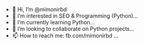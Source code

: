 - 👋 Hi, I’m @mimonirbd
- 👀 I’m interested in SEO & Programming (Python)...
- 🌱 I’m currently learning Python...
- 💞️ I’m looking to collaborate on Python projects...
- 📫 How to reach me: fb.com/mimonirbd ...

<!---
mimonirbd/mimonirbd is a ✨ special ✨ repository because its `README.md` (this file) appears on your GitHub profile.
You can click the Preview link to take a look at your changes.
--->
